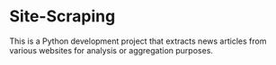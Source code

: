 # Site-Scraping
This is a Python development project that extracts news articles from various websites for analysis or aggregation purposes.

